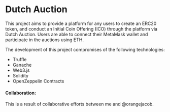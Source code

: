 # Dutch Auction

This project aims to provide a platform for any users to create an ERC20 token, and conduct an Initial Coin Offering (ICO) through the platform via Dutch Auction. Users are able to connect their MetaMask wallet and participate in the auctions using ETH.

The development of this project compromises of the following technologies:

- Truffle
- Ganache
- Web3.js
- Solidity
- OpenZeppelin Contracts

#### Collaboration:

This is a result of collaborative efforts between me and @orangejacob.
